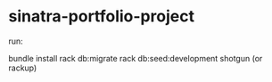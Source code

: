 # sinatra-portfolio-project

run:

bundle install
rack db:migrate
rack db:seed:development
shotgun (or rackup)